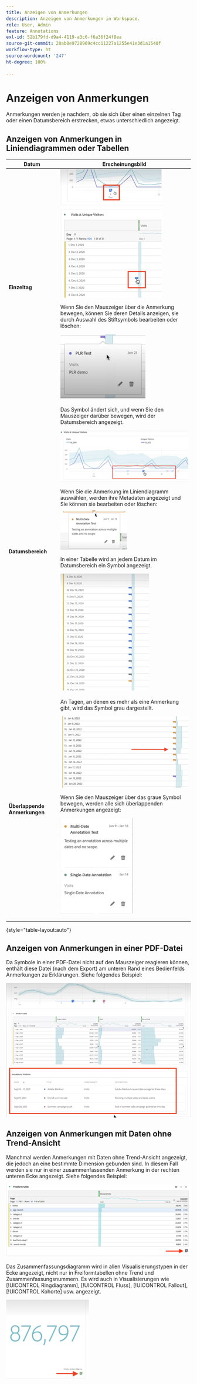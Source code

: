 ```yaml
---
title: Anzeigen von Anmerkungen
description: Anzeigen von Anmerkungen in Workspace.
role: User, Admin
feature: Annotations
exl-id: 52b179fd-d9a4-4119-a3c6-f6a36f24f8ea
source-git-commit: 20ab0e9728969c4cc11227a1255e41e3d1a1540f
workflow-type: ht
source-wordcount: '247'
ht-degree: 100%

---
```


# Anzeigen von Anmerkungen

Anmerkungen werden je nachdem, ob sie sich über einen einzelnen Tag oder einen Datumsbereich erstrecken, etwas unterschiedlich angezeigt.

## Anzeigen von Anmerkungen in Liniendiagrammen oder Tabellen

| Datum | Erscheinungsbild |
| --- | --- |
| **Einzeltag** | ![](assets/single-day.png)<p>Wenn Sie den Mauszeiger über die Anmerkung bewegen, können Sie deren Details anzeigen, sie durch Auswahl des Stiftsymbols bearbeiten oder löschen:<p> ![](assets/hover.png) |
| **Datumsbereich** | Das Symbol ändert sich, und wenn Sie den Mauszeiger darüber bewegen, wird der Datumsbereich angezeigt.<p>![](assets/multi-day.png)<p>Wenn Sie die Anmerkung im Liniendiagramm auswählen, werden ihre Metadaten angezeigt und Sie können sie bearbeiten oder löschen:![](assets/multi-hover.png)<p>In einer Tabelle wird an jedem Datum im Datumsbereich ein Symbol angezeigt.<p>![](assets/multi-day-table.png) |
| **Überlappende Anmerkungen** | An Tagen, an denen es mehr als eine Anmerkung gibt, wird das Symbol grau dargestellt.<p>![](assets/grey.png)<p>Wenn Sie den Mauszeiger über das graue Symbol bewegen, werden alle sich überlappenden Anmerkungen angezeigt:<p>![](assets/overlap.png) |

{style=&quot;table-layout:auto&quot;}

## Anzeigen von Anmerkungen in einer PDF-Datei

Da Symbole in einer PDF-Datei nicht auf den Mauszeiger reagieren können, enthält diese Datei (nach dem Export) am unteren Rand eines Bedienfelds Anmerkungen zu Erklärungen. Siehe folgendes Beispiel:

![](assets/ann-pdf.png)

## Anzeigen von Anmerkungen mit Daten ohne Trend-Ansicht

Manchmal werden Anmerkungen mit Daten ohne Trend-Ansicht angezeigt, die jedoch an eine bestimmte Dimension gebunden sind. In diesem Fall werden sie nur in einer zusammenfassenden Anmerkung in der rechten unteren Ecke angezeigt. Siehe folgendes Beispiel:

![](assets/non-date.png)

Das Zusammenfassungsdiagramm wird in allen Visualisierungstypen in der Ecke angezeigt, nicht nur in Freiformtabellen ohne Trend und Zusammenfassungsnummern. Es wird auch in Visualisierungen wie [!UICONTROL Ringdiagramm], [!UICONTROL Fluss], [!UICONTROL Fallout], [!UICONTROL Kohorte] usw. angezeigt.

![](assets/ann-summary.png)
